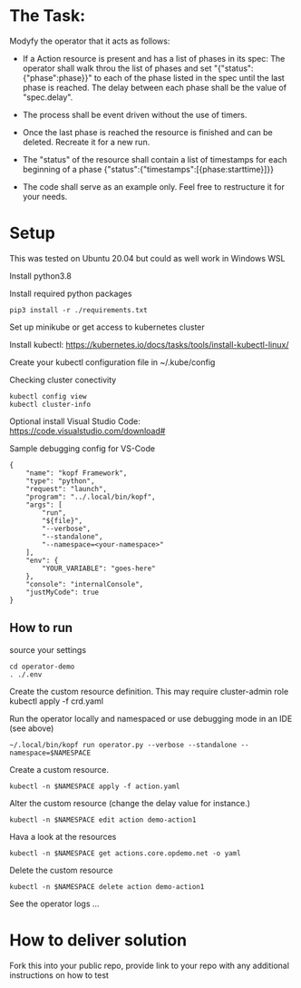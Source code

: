 # The Task:

Modyfy the operator that it acts as follows:

- If a Action resource is present and has a list of phases in its spec: 
    The operator shall walk throu the list of phases and set "{"status":{"phase":phase}}" to each of the phase listed in the spec until the last phase is reached.
    The delay between each phase shall be the value of "spec.delay".

- The process shall be event driven without the use of timers.

- Once the last phase is reached the resource is finished and can be deleted. Recreate it for a new run.

- The "status" of the resource shall contain a list of timestamps for each beginning of a phase
    {"status":{"timestamps":[{phase:starttime}]}}

- The code shall serve as an example only. Feel free to restructure it for your needs.


# Setup
This was tested on Ubuntu 20.04 but could as well work in Windows WSL

Install python3.8
    <depend on your distro>

Install required python packages

    pip3 install -r ./requirements.txt 

Set up minikube or get access to kubernetes cluster

Install kubectl: https://kubernetes.io/docs/tasks/tools/install-kubectl-linux/

Create your kubectl configuration file in ~/.kube/config

Checking cluster conectivity

    kubectl config view
    kubectl cluster-info

Optional install Visual Studio Code: https://code.visualstudio.com/download#

Sample debugging config for VS-Code

    {
        "name": "kopf Framework",
        "type": "python",
        "request": "launch",
        "program": "../.local/bin/kopf",
        "args": [
            "run",
            "${file}",
            "--verbose",
            "--standalone",
            "--namespace=<your-namespace>"
        ],
        "env": {
            "YOUR_VARIABLE": "goes-here"
        },
        "console": "internalConsole",
        "justMyCode": true
    }

## How to run

source your settings

    cd operator-demo
    . ./.env

 Create the custom resource definition. This may require cluster-admin role
    kubectl apply -f crd.yaml

Run the operator locally and namespaced or use debugging mode in an IDE (see above)

    ~/.local/bin/kopf run operator.py --verbose --standalone --namespace=$NAMESPACE

Create a custom resource. 

    kubectl -n $NAMESPACE apply -f action.yaml

Alter the custom resource (change the delay value for instance.)

    kubectl -n $NAMESPACE edit action demo-action1
    

Hava a look at the resources

    kubectl -n $NAMESPACE get actions.core.opdemo.net -o yaml

Delete the custom resource

    kubectl -n $NAMESPACE delete action demo-action1

See the operator logs ...

# How to deliver solution
Fork this into your public repo, provide link to your repo with any additional instructions on how to test 



